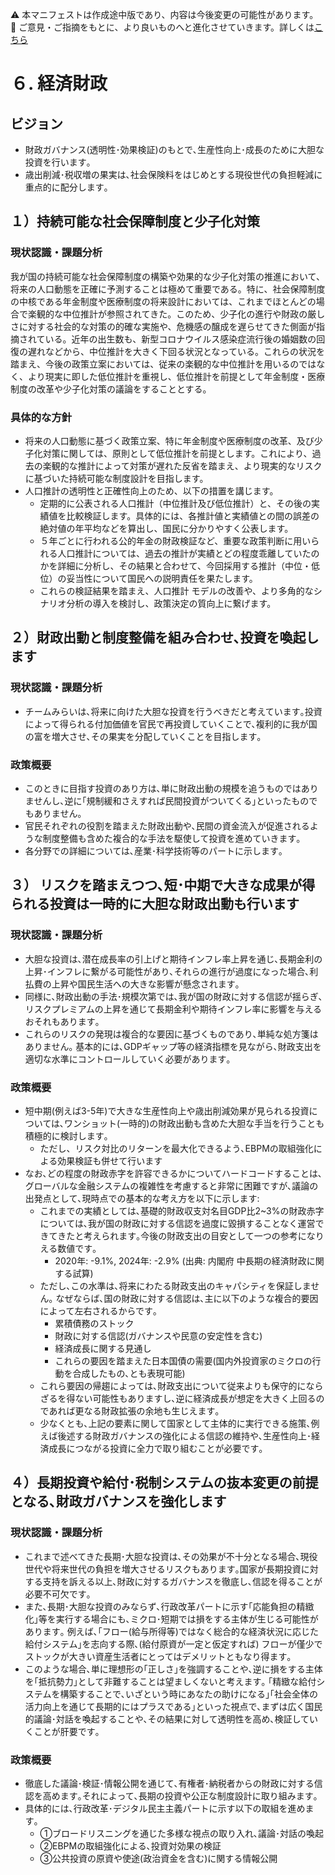 ⚠️ 本マニフェストは作成途中版であり、内容は今後変更の可能性があります。
💬 ご意見・ご指摘をもとに、より良いものへと進化させていきます。詳しくは[こちら](README.md#このマニフェスト自身もみんなの知恵を集めて改善していきます)

# ６. 経済財政

## ビジョン

* 財政ガバナンス(透明性･効果検証)のもとで､生産性向上･成長のために大胆な投資を行います｡
* 歳出削減･税収増の果実は､社会保険料をはじめとする現役世代の負担軽減に重点的に配分します｡

## １）持続可能な社会保障制度と少子化対策

### 現状認識・課題分析
我が国の持続可能な社会保障制度の構築や効果的な少子化対策の推進において、将来の人口動態を正確に予測することは極めて重要である。特に、社会保障制度の中核である年金制度や医療制度の将来設計においては、これまでほとんどの場合で楽観的な中位推計が参照されてきた。このため、少子化の進行や財政の厳しさに対する社会的な対策の的確な実施や、危機感の醸成を遅らせてきた側面が指摘されている。近年の出生数も、新型コロナウイルス感染症流行後の婚姻数の回復の遅れなどから、中位推計を大きく下回る状況となっている。これらの状況を踏まえ、今後の政策立案においては、従来の楽観的な中位推計を用いるのではなく、より現実に即した低位推計を重視し、低位推計を前提として年金制度・医療制度の改革や少子化対策の議論をすることとする。

### 具体的な方針
* 将来の人口動態に基づく政策立案、特に年金制度や医療制度の改革、及び少子化対策に関しては、原則として低位推計を前提とします。これにより、過去の楽観的な推計によって対策が遅れた反省を踏まえ、より現実的なリスクに基づいた持続可能な制度設計を目指します。
* 人口推計の透明性と正確性向上のため、以下の措置を講じます。
    * 定期的に公表される人口推計（中位推計及び低位推計）と、その後の実績値を比較検証します。具体的には、各推計値と実績値との間の誤差の絶対値の年平均などを算出し、国民に分かりやすく公表します。
    * ５年ごとに行われる公的年金の財政検証など、重要な政策判断に用いられる人口推計については、過去の推計が実績とどの程度乖離していたのかを詳細に分析し、その結果と合わせて、今回採用する推計（中位・低位）の妥当性について国民への説明責任を果たします。
    * これらの検証結果を踏まえ、人口推計 モデルの改善や、より多角的なシナリオ分析の導入を検討し、政策決定の質向上に繋げます。

## ２）財政出動と制度整備を組み合わせ､投資を喚起します

### 現状認識・課題分析

* チームみらいは､将来に向けた大胆な投資を行うべきだと考えています｡投資によって得られる付加価値を官民で再投資していくことで､複利的に我が国の富を増大させ､その果実を分配していくことを目指します｡

### 政策概要

* このときに目指す投資のあり方は､単に財政出動の規模を追うものではありませんし､逆に｢規制緩和さえすれば民間投資がついてくる｣といったものでもありません｡
* 官民それぞれの役割を踏まえた財政出動や､民間の資金流入が促進されるような制度整備も含めた複合的な手法を駆使して投資を進めていきます｡
* 各分野での詳細については､産業･科学技術等のパートに示します｡

## ３） リスクを踏まえつつ､短･中期で大きな成果が得られる投資は一時的に大胆な財政出動も行います

### 現状認識・課題分析

* 大胆な投資は､潜在成長率の引上げと期待インフレ率上昇を通じ､長期金利の上昇･インフレに繋がる可能性があり､それらの進行が過度になった場合､利払費の上昇や国民生活への大きな影響が懸念されます｡
* 同様に､財政出動の手法･規模次第では､我が国の財政に対する信認が揺らぎ､リスクプレミアムの上昇を通じて長期金利や期待インフレ率に影響を与えるおそれもあります｡
* これらのリスクの発現は複合的な要因に基づくものであり､単純な処方箋はありません｡ 基本的には､GDPギャップ等の経済指標を見ながら､財政支出を適切な水準にコントロールしていく必要があります｡

### 政策概要

* 短中期(例えば3-5年)で大きな生産性向上や歳出削減効果が見られる投資については､ワンショット(一時的)の財政出動も含めた大胆な手当を行うことも積極的に検討します｡
  * ただし、リスク対比のリターンを最大化できるよう､EBPMの取組強化による効果検証も併せて行います
* なお､どの程度の財政赤字を許容できるかについてハードコードすることは､グローバルな金融システムの複雑性を考慮すると非常に困難ですが､議論の出発点として､現時点での基本的な考え方を以下に示します:
  * これまでの実績としては､基礎的財政収支対名目GDP比2\~3%の財政赤字については､我が国の財政に対する信認を過度に毀損することなく運営できてきたと考えられます｡今後の財政支出の目安として一つの参考になりえる数値です｡
    * 2020年: \-9.1%, 2024年: \-2.9% (出典: 内閣府 中長期の経済財政に関する試算)
  * ただし､この水準は､将来にわたる財政支出のキャパシティを保証しません｡ なぜならば､国の財政に対する信認は､主に以下のような複合的要因によって左右されるからです｡
    * 累積債務のストック
    * 財政に対する信認(ガバナンスや民意の安定性を含む)
    * 経済成長に関する見通し
    * これらの要因を踏まえた日本国債の需要(国内外投資家のミクロの行動を合成したもの､とも表現可能)
  * これら要因の帰趨によっては､財政支出について従来よりも保守的にならざるを得ない可能性もありますし､逆に経済成長が想定を大きく上回るのであれば更なる財政拡張の余地も生じえます｡
  * 少なくとも､上記の要素に関して国家として主体的に実行できる施策､例えば後述する財政ガバナンスの強化による信認の維持や､生産性向上･経済成長につながる投資に全力で取り組むことが必要です｡

## ４）長期投資や給付･税制システムの抜本変更の前提となる､財政ガバナンスを強化します

### 現状認識・課題分析

* これまで述べてきた長期･大胆な投資は､その効果が不十分となる場合､現役世代や将来世代の負担を増大させるリスクもあります｡国家が長期投資に対する支持を訴える以上､財政に対するガバナンスを徹底し､信認を得ることが必要不可欠です｡
* また､長期･大胆な投資のみならず､行政改革パートに示す｢応能負担の精緻化｣等を実行する場合にも､ミクロ･短期では損をする主体が生じる可能性があります｡ 例えば､｢フロー(給与所得等)ではなく総合的な経済状況に応じた給付システム｣を志向する際､(給付原資が一定と仮定すれば) フローが僅少でストックが大きい資産生活者にとってはデメリットともなり得ます｡
* このような場合､単に理想形の｢正しさ｣を強調することや､逆に損をする主体を｢抵抗勢力｣として非難することは望ましくないと考えます｡ ｢精緻な給付システムを構築することで､いざという時にあなたの助けになる｣｢社会全体の活力向上を通じて長期的にはプラスである｣といった視点で､まずは広く国民的議論･対話を喚起することや､その結果に対して透明性を高め､検証していくことが肝要です｡

### 政策概要

* 徹底した議論･検証･情報公開を通じて､有権者･納税者からの財政に対する信認を高めます｡それによって､長期の投資や公正な制度設計に取り組みます｡
* 具体的には､行政改革･デジタル民主主義パートに示す以下の取組を進めます｡
  * ①ブロードリスニングを通じた多様な視点の取り入れ､議論･対話の喚起
  * ②EBPMの取組強化による､投資対効果の検証
  * ③公共投資の原資や使途(政治資金を含む)に関する情報公開